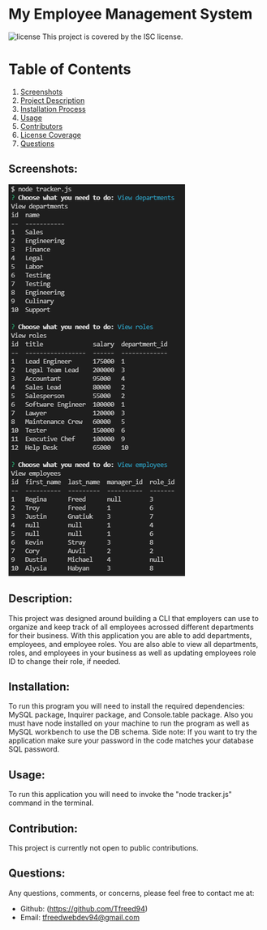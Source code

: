  # My Employee Management System


![license](https://img.shields.io/badge/License--green?.svg) This project is covered by the ISC license.

# Table of Contents
1. [Screenshots](#Screenshots) 
2. [Project Description](#description)
3. [Installation Process](#installation)
4. [Usage](#usage)
5. [Contributors](#contribution)
6. [License Coverage](#license)
7. [Questions](#questions)
    
## Screenshots:
![](assets/images/appscreenshot.png)
## Description: 
This project was designed around building a CLI that employers can use to organize and keep track of all employees acrossed different departments for their business. With this application you are able to add departments, employees, and employee roles. You are also able to view all departments, roles, and employees in your business as well as updating employees role ID to change their role, if needed.

## Installation: 
To run this program you will need to install the required dependencies: MySQL package, Inquirer package, and Console.table package. Also you must have node installed on your machine to run the program as well as MySQL workbench to use the DB schema. Side note: If you want to try the application make sure your password in the code matches your database SQL password.

## Usage: 
To run this application you will need to invoke the "node tracker.js" command in the terminal.

## Contribution: 
This project is currently not open to public contributions.

## Questions: 
Any questions, comments, or concerns, please feel free to contact me at:
* Github: (https://github.com/Tfreed94)
* Email: tfreedwebdev94@gmail.com